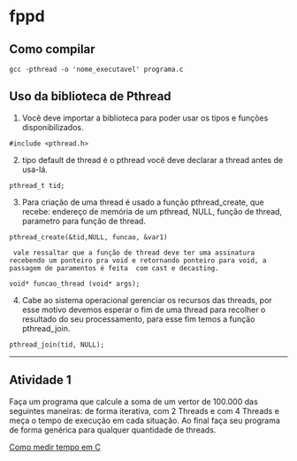 # fppd

## Como compilar
```
gcc -pthread -o 'nome_executavel' programa.c
```

## Uso da biblioteca de Pthread
1. Você deve importar a biblioteca para poder usar os tipos e funções disponibilizados.
```
#include <pthread.h>
```

2. tipo default de thread é o pthread você deve declarar a thread antes de usa-lá.
```
pthread_t tid;
```
3. Para criação de uma thread é usado a função pthread_create, que recebe: endereço de memória de um pthread, NULL, função de thread, parametro para função de thread.
```
pthread_create(&tid,NULL, funcao, &var1)
```

``` vale ressaltar que a função de thread deve ter uma assinatura recebendo um ponteiro pra void e retornando ponteiro para void, a passagem de paramentos é feita  com cast e decasting.```
```
void* funcao_thread (void* args); 
```
4. Cabe ao sistema operacional gerenciar os recursos das threads, por esse motivo devemos esperar o fim de uma thread para recolher o resultado do seu processamento, para esse fim temos a função pthread_join.
```
pthread_join(tid, NULL);
```
<hr>

## Atividade 1
Faça um programa que calcule a soma de um vertor de 100.000 das seguintes maneiras: de forma iterativa, com 2 Threads e com 4 Threads e meça o tempo de execução em cada situação.
Ao final faça seu programa de forma genérica para qualquer quantidade de threads.


[Como medir tempo em C](medir_tempo.md)
